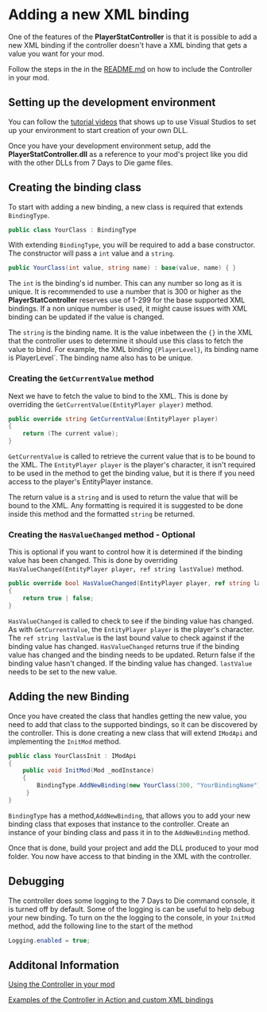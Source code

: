 # Adding a new XML binding

One of the features of the **PlayerStatController** is that it is possible to add a new
XML binding if the controller doesn't have a XML binding that gets a value you want
for your mod.

Follow the steps in the in the [README.md](../README.md) on how to include the Controller
in your mod.

## Setting up the development environment

You can follow the [tutorial videos](https://www.youtube.com/playlist?list=PLJeCuPbkcF5RhAOkX7ghThq7hIfZ5Ypgj) that shows up to use Visual Studios to set up your environment to start creation of your own DLL.

Once you have your development environment setup, add the **PlayerStatController.dll** as a reference to your mod's project like you did with the other DLLs from 7 Days to Die game files.

## Creating the binding class

To start with adding a new binding, a new class is required that extends `BindingType`.

```C#
public class YourClass : BindingType
```

With extending `BindingType`, you will be required to add a base constructor. The constructor will
pass a `int` value and a `string`.

```C#
public YourClass(int value, string name) : base(value, name) { }
```

The `int` is the binding's id number. This can any number so long as it is unique. It is recommended to use a number that
is 300 or higher as the **PlayerStatController** reserves use of 1-299 for the base supported XML bindings. If a non
unique number is used, it might cause issues with XML binding can be updated if the value is changed.

The `string` is the binding name. It is the value inbetween the `{}` in the XML that the controller uses to determine it
should use this class to fetch the value to bind. For example, the XML binding `{PlayerLevel}`, its binding name is
PlayerLevel`. The binding name also has to be unique.

### Creating the `GetCurrentValue` method

Next we have to fetch the value to bind to the XML. This is done by overriding the `GetCurrentValue(EntityPlayer player)`
method.

```C#
public override string GetCurrentValue(EntityPlayer player)
{
    return (The current value);
}
```

`GetCurrentValue` is called to retrieve the current value that is to be bound to the XML.
The `EntityPlayer player` is the player's character, it isn't required to be used in the method to get the
binding value, but it is there if you need access to the player's EntityPlayer instance.

The return value is a `string` and is used to return the value that will be bound to the XML. Any formatting is required
it is suggested to be done inside this method and the formatted `string` be returned.


### Creating the `HasValueChanged` method - Optional

This is optional if you want to control how it is determined if the binding value has been changed. This is done by overriding
`HasValueChanged(EntityPlayer player, ref string lastValue)` method.

```C#
public override bool HasValueChanged(EntityPlayer player, ref string lastValue)
{
    return true | false;
}
```

`HasValueChanged` is called to check to see if the binding value has changed. As with `GetCurrentValue`, the
`EntityPlayer player` is the player's character. The `ref string lastValue` is the last bound value to check against
if the binding value has changed. `HasValueChanged` returns true if the binding value has changed and the binding needs to be
updated. Return false if the binding value hasn't changed. If the binding value has changed. `lastValue` needs to be set to
the new value.


## Adding the new Binding

Once you have created the class that handles getting the new value, you need to add that class to the supported bindings, so
it can be discovered by the controller. This is done creating a new class that will extend `IModApi` and implementing the
`InitMod` method.

```C#
public class YourClassInit : IModApi
{
    public void InitMod(Mod _modInstance)
    {
        BindingType.AddNewBinding(new YourClass(300, "YourBindingName"));
     }
}
```

`BindingType` has a method,`AddNewBinding`, that allows you to add your new binding class that exposes that instance to the controller. Create an instance of your binding class and pass it in to the `AddNewBinding` method.

Once that is done, build your project and add the DLL produced to your mod folder. You now have access to that binding in the
XML with the controller.


## Debugging

The controller does some logging to the 7 Days to Die command console, it is turned off by default. Some of the logging is can
be useful to help debug your new binding. To turn on the the logging to the console, in your `InitMod` method, add the following line to the start of the method

```C#
Logging.enabled = true;
```

## Additonal Information

[Using the Controller in your mod](ControllerUsage.md)

[Examples of the Controller in Action and custom XML bindings](PlayerStatController/)